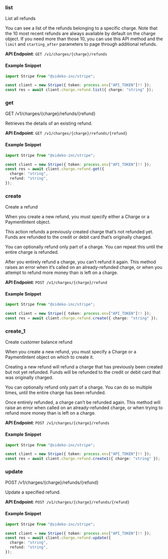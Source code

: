 
### list <a name="list"></a>
List all refunds

<p>You can see a list of the refunds belonging to a specific charge. Note that the 10 most recent refunds are always available by default on the charge object. If you need more than those 10, you can use this API method and the <code>limit</code> and <code>starting_after</code> parameters to page through additional refunds.</p>

**API Endpoint**: `GET /v1/charges/{charge}/refunds`

#### Example Snippet

```typescript
import Stripe from "@sideko-inc/stripe";

const client = new Stripe({ token: process.env["API_TOKEN"]!! });
const res = await client.charge.refund.list({ charge: "string" });
```

### get <a name="get"></a>
GET /v1/charges/{charge}/refunds/{refund}

<p>Retrieves the details of an existing refund.</p>

**API Endpoint**: `GET /v1/charges/{charge}/refunds/{refund}`

#### Example Snippet

```typescript
import Stripe from "@sideko-inc/stripe";

const client = new Stripe({ token: process.env["API_TOKEN"]!! });
const res = await client.charge.refund.get({
  charge: "string",
  refund: "string",
});
```

### create <a name="create"></a>
Create a refund

<p>When you create a new refund, you must specify either a Charge or a PaymentIntent object.</p>

<p>This action refunds a previously created charge that’s not refunded yet.
Funds are refunded to the credit or debit card that’s originally charged.</p>

<p>You can optionally refund only part of a charge.
You can repeat this until the entire charge is refunded.</p>

<p>After you entirely refund a charge, you can’t refund it again.
This method raises an error when it’s called on an already-refunded charge,
or when you attempt to refund more money than is left on a charge.</p>

**API Endpoint**: `POST /v1/charges/{charge}/refund`

#### Example Snippet

```typescript
import Stripe from "@sideko-inc/stripe";

const client = new Stripe({ token: process.env["API_TOKEN"]!! });
const res = await client.charge.refund.create({ charge: "string" });
```

### create_1 <a name="create_1"></a>
Create customer balance refund

<p>When you create a new refund, you must specify a Charge or a PaymentIntent object on which to create it.</p>

<p>Creating a new refund will refund a charge that has previously been created but not yet refunded.
Funds will be refunded to the credit or debit card that was originally charged.</p>

<p>You can optionally refund only part of a charge.
You can do so multiple times, until the entire charge has been refunded.</p>

<p>Once entirely refunded, a charge can’t be refunded again.
This method will raise an error when called on an already-refunded charge,
or when trying to refund more money than is left on a charge.</p>

**API Endpoint**: `POST /v1/charges/{charge}/refunds`

#### Example Snippet

```typescript
import Stripe from "@sideko-inc/stripe";

const client = new Stripe({ token: process.env["API_TOKEN"]!! });
const res = await client.charge.refund.create1({ charge: "string" });
```

### update <a name="update"></a>
POST /v1/charges/{charge}/refunds/{refund}

<p>Update a specified refund.</p>

**API Endpoint**: `POST /v1/charges/{charge}/refunds/{refund}`

#### Example Snippet

```typescript
import Stripe from "@sideko-inc/stripe";

const client = new Stripe({ token: process.env["API_TOKEN"]!! });
const res = await client.charge.refund.update({
  charge: "string",
  refund: "string",
});
```
